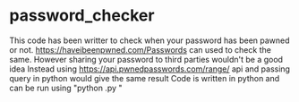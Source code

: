 # password_checker
This code has been writter to check when your password has been pawned or not.
https://haveibeenpwned.com/Passwords can used to check the same. However sharing your password to third parties wouldn't be a good idea
Instead using https://api.pwnedpasswords.com/range/ api and passing query in python would give the same result
Code is written in python and can be run using "python <filename>.py <password>"
  
